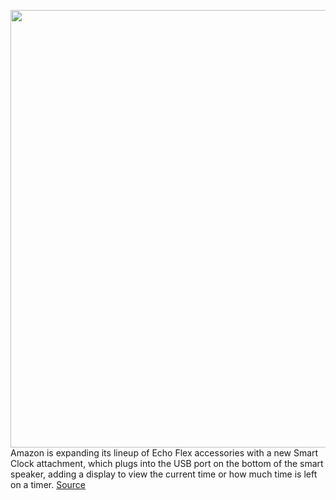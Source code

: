 <img src='https://cdn.vox-cdn.com/thumbor/6MWXyx3RZMLK2Uu5sDd-SWgH648=/0x0:2282x1392/1200x800/filters:focal(959x514:1323x878)/cdn.vox-cdn.com/uploads/chorus_image/image/67165263/Screen_Shot_2020_08_06_at_10.23.55_AM.0.png' width='700px' /><br/>
Amazon is expanding its lineup of Echo Flex accessories with a new Smart Clock attachment, which plugs into the USB port on the bottom of the smart speaker, adding a display to view the current time or how much time is left on a timer.
<a href='https://www.theverge.com/2020/8/6/21356994/amazon-echo-flex-smart-clock-accessory-new-alexa-price'> Source <a/>